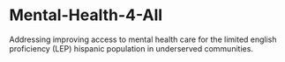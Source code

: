 # Mental-Health-4-All
Addressing improving access to mental health care for the limited english proficiency (LEP) hispanic population in underserved communities.
